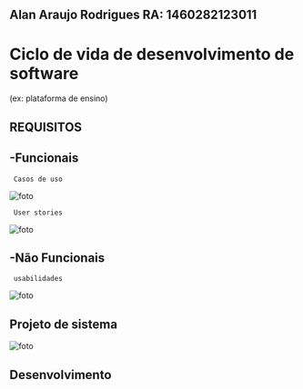 ## Alan Araujo Rodrigues RA: 1460282123011

# Ciclo de vida de desenvolvimento de software 
(ex: plataforma de ensino)

## REQUISITOS

   ## -Funcionais
    
     Casos de uso

![foto](https://github.com/alantrs/Bertoti/blob/6268d0347b98a60f70be64f4056fdd81f89a0d3f/engenharia%20de%20software/engenharia%20de%20software/funcionais.png)

     User stories 
 
![foto](https://github.com/alantrs/Bertoti/blob/a8c788f56933786f70b1b771357e2ceca4a5fece/engenharia%20de%20software/engenharia%20de%20software/Cards%20(2).png)

     
   ## -Não Funcionais
    
     usabilidades 

![foto](https://github.com/alantrs/Bertoti/blob/a980a6af556864a960c36d5d1bb3c21b7f0b0971/engenharia%20de%20software/engenharia%20de%20software/N%C3%A3o%20funcionais.jpeg)


## Projeto de sistema

![foto](https://github.com/alantrs/Bertoti/blob/a402c0826d0851aae412e6fb62093151dca76e77/engenharia%20de%20software/engenharia%20de%20software/Projeto%20de%20sistema.png)

## Desenvolvimento

